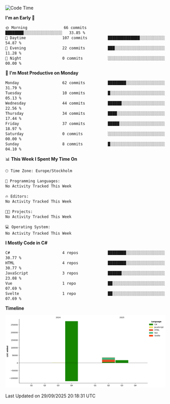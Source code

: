 <!--START_SECTION:waka-->
![Code Time](http://img.shields.io/badge/Code%20Time-0%20secs-blue)

**I'm an Early 🐤** 

```text
🌞 Morning                66 commits          ████████░░░░░░░░░░░░░░░░░   33.85 % 
🌆 Daytime                107 commits         ██████████████░░░░░░░░░░░   54.87 % 
🌃 Evening                22 commits          ███░░░░░░░░░░░░░░░░░░░░░░   11.28 % 
🌙 Night                  0 commits           ░░░░░░░░░░░░░░░░░░░░░░░░░   00.00 % 
```
📅 **I'm Most Productive on Monday** 

```text
Monday                   62 commits          ████████░░░░░░░░░░░░░░░░░   31.79 % 
Tuesday                  10 commits          █░░░░░░░░░░░░░░░░░░░░░░░░   05.13 % 
Wednesday                44 commits          ██████░░░░░░░░░░░░░░░░░░░   22.56 % 
Thursday                 34 commits          ████░░░░░░░░░░░░░░░░░░░░░   17.44 % 
Friday                   37 commits          █████░░░░░░░░░░░░░░░░░░░░   18.97 % 
Saturday                 0 commits           ░░░░░░░░░░░░░░░░░░░░░░░░░   00.00 % 
Sunday                   8 commits           █░░░░░░░░░░░░░░░░░░░░░░░░   04.10 % 
```


📊 **This Week I Spent My Time On** 

```text
🕑︎ Time Zone: Europe/Stockholm

💬 Programming Languages: 
No Activity Tracked This Week

🔥 Editors: 
No Activity Tracked This Week

🐱‍💻 Projects: 
No Activity Tracked This Week

💻 Operating System: 
No Activity Tracked This Week
```

**I Mostly Code in C#** 

```text
C#                       4 repos             ████████░░░░░░░░░░░░░░░░░   30.77 % 
HTML                     4 repos             ████████░░░░░░░░░░░░░░░░░   30.77 % 
JavaScript               3 repos             ██████░░░░░░░░░░░░░░░░░░░   23.08 % 
Vue                      1 repo              ██░░░░░░░░░░░░░░░░░░░░░░░   07.69 % 
Svelte                   1 repo              ██░░░░░░░░░░░░░░░░░░░░░░░   07.69 % 
```



**Timeline**

![Lines of Code chart](https://raw.githubusercontent.com/Kittzor/Kittzor/main/assets/bar_graph.png)


 Last Updated on 29/09/2025 20:18:31 UTC
<!--END_SECTION:waka-->
